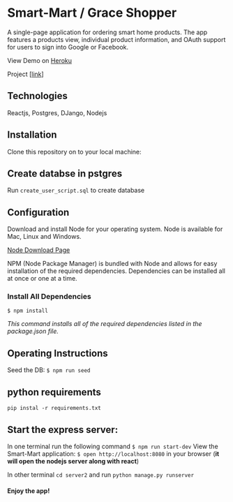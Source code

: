 # Smart-Mart / Grace Shopper
A single-page application for ordering smart home products. The app features a products view, individual product information, and OAuth support for users to sign into Google or Facebook. 

View Demo on [Heroku](https://smart-mart.herokuapp.com/)

Project [[link](https://github.com/yoursmarthome/smart-mart)] 

## Technologies
Reactjs, Postgres, DJango, Nodejs

## Installation
Clone this repository on to your local machine:

## Create databse in pstgres
Run `create_user_script.sql` to create database 

## Configuration
Download and install Node for your operating system. Node is available for Mac, Linux and Windows.

[Node Download Page](https://nodejs.org/en/download/)

NPM (Node Package Manager) is bundled with Node and allows for easy installation of the required dependencies. Dependencies can be installed all at once or one at a time.

### Install All Dependencies

`$ npm install`

_This command installs all of the required dependencies listed in the package.json file._



## Operating Instructions
Seed the DB:
` $ npm run seed `

## python requirements
`pip instal -r requirements.txt`


## Start the express server:
In one terminal run the following command
` $ npm run start-dev `
View the Smart-Mart application:
` $ open http://localhost:8080 ` in your browser (**it will open the nodejs server along with react**)

In other terminal `cd server2` and run `python manage.py runserver`


#### Enjoy the app!
